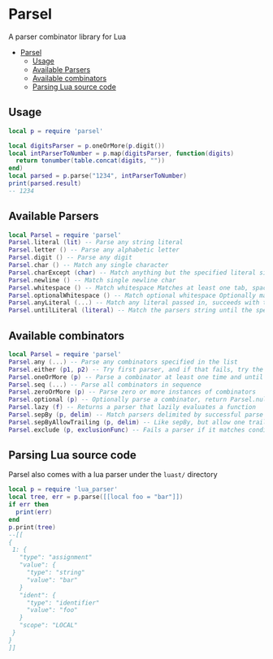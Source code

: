 # Parsel

A parser combinator library for Lua 

<!--toc:start-->
- [Parsel](#parsel)
  - [Usage](#usage)
  - [Available Parsers](#available-parsers)
  - [Available combinators](#available-combinators)
  - [Parsing Lua source code](#parsing-lua-source-code)
<!--toc:end-->

## Usage

```lua
local p = require 'parsel'

local digitsParser = p.oneOrMore(p.digit())
local intParserToNumber = p.map(digitsParser, function(digits)
  return tonumber(table.concat(digits, ""))
end)
local parsed = p.parse("1234", intParserToNumber)
print(parsed.result)
-- 1234
```

## Available Parsers

```lua
local Parsel = require 'parsel'
Parsel.literal (lit) -- Parse any string literal
Parsel.letter () -- Parse any alphabetic letter
Parsel.digit () -- Parse any digit
Parsel.char () -- Match any single character
Parsel.charExcept (char) -- Match anything but the specified literal single character
Parsel.newline () -- Match single newline char
Parsel.whitespace () -- Match whitespace Matches at least one tab, space, or newline and consumes it
Parsel.optionalWhitespace () -- Match optional whitespace Optionally matches and consumes spaces, tabs and newlines
Parsel.anyLiteral (...) -- Match any literal passed in, succeeds with the match
Parsel.untilLiteral (literal) -- Match the parsers string until the specified literal is found
```

## Available combinators

```lua
local Parsel = require 'parsel'
Parsel.any (...) -- Parse any combinators specified in the list
Parsel.either (p1, p2) -- Try first parser, and if that fails, try the second parser
Parsel.oneOrMore (p) -- Parse a combinator at least one time and until the parse fails
Parsel.seq (...) -- Parse all combinators in sequence
Parsel.zeroOrMore (p) -- Parse zero or more instances of combinators
Parsel.optional (p) -- Optionally parse a combinator, return Parsel.nullResult if not matched
Parsel.lazy (f) -- Returns a parser that lazily evaluates a function
Parsel.sepBy (p, delim) -- Match parsers delimited by successful parse of delim
Parsel.sepByAllowTrailing (p, delim) -- Like sepBy, but allow one trailing delim
Parsel.exclude (p, exclusionFunc) -- Fails a parser if it matches condition set by exclusionFunc
```

## Parsing Lua source code

Parsel also comes with a lua parser under the `luast/` directory
```lua
local p = require 'lua_parser'
local tree, err = p.parse([[local foo = "bar"]])
if err then
  print(err)
end
p.print(tree)
--[[
{
 1: {
   "type": "assignment"
   "value": {
     "type": "string"
     "value": "bar"
   }
   "ident": {
     "type": "identifier"
     "value": "foo"
   }
   "scope": "LOCAL"
 }
}
]]
```
